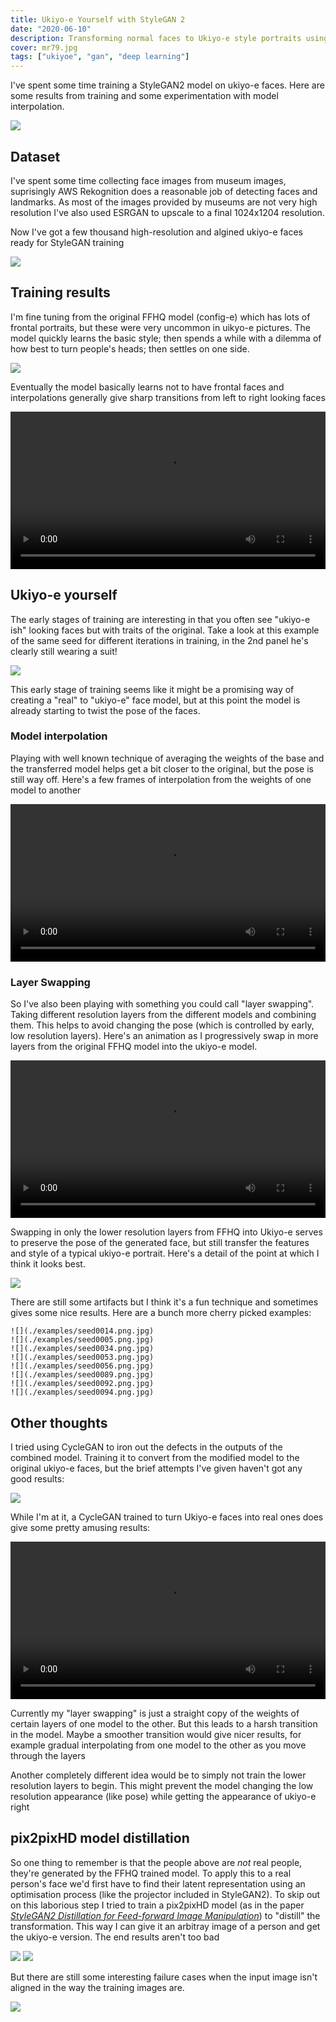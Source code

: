 ```yaml
---
title: Ukiyo-e Yourself with StyleGAN 2
date: "2020-06-10"
description: Transforming normal faces to Ukiyo-e style portraits using Generative Adversarial Networks
cover: mr79.jpg
tags: ["ukiyoe", "gan", "deep learning"]
---
```



I've spent some time training a StyleGAN2 model on ukiyo-e faces. Here are some results from training and some experimentation with model interpolation.

![](fakes000312.jpg)


## Dataset

I've spent some time collecting face images from museum images, suprisingly AWS Rekognition does a reasonable job of detecting faces and landmarks. As most of the images provided by museums are not very high resolution I've also used ESRGAN to upscale to a final 1024x1204 resolution.

Now I've got a few thousand high-resolution and algined ukiyo-e faces ready for StyleGAN training

![](ukiyoe-grid.jpg)

## Training results

I'm fine tuning from the original FFHQ model (config-e) which has lots of frontal portraits, but these were very uncommon in uikyo-e pictures. The model quickly learns the basic style; then spends a while with a dilemma of how best to turn people's heads; then settles on one side.

![](training.jpg)

Eventually the model basically learns not to have frontal faces and interpolations generally give sharp transitions from left to right looking faces


<p align="center">
<video controls src="ukiyoe-interpolation.mp4" width=100%></video>
</p>

## Ukiyo-e yourself

The early stages of training are interesting in that you often see "ukiyo-e ish" looking faces but with traits of the original. Take a look at this example of the same seed for different iterations in training, in the 2nd panel he's clearly still wearing a suit! 

![](montage.jpg)

This early stage of training seems like it might be a promising way of creating a "real" to "ukiyo-e" face model, but at this point the model is already starting to twist the pose of the faces.

### Model interpolation

Playing with well known technique of averaging the weights of the base and the transferred model helps get a bit closer to the original, but the pose is still way off. Here's a few frames of interpolation from the weights of one model to another   

<p align="center">
<video controls src="averaging.mp4" width=100%></video>
</p>

### Layer Swapping

So I've also been playing with something you could call "layer swapping". Taking different resolution layers from the different models and combining them. This helps to avoid changing the pose (which is controlled by early, low resolution layers). Here's an animation as I progressively swap in more layers from the original FFHQ model into the ukiyo-e model.

<p align="center">
<video controls src="swapping.mp4" width=100%></video>
</p>

Swapping in only the lower resolution layers from FFHQ into Ukiyo-e serves to preserve the pose of the generated face, but still transfer the features and style of a typical ukiyo-e portrait. Here's a detail of the point at which I think it looks best.

![](mr79.jpg)

There are still some artifacts but I think it's a fun technique and sometimes gives some nice results. Here are a bunch more cherry picked examples:

```grid|2
![](./examples/seed0014.png.jpg)
![](./examples/seed0005.png.jpg)
![](./examples/seed0034.png.jpg)
![](./examples/seed0053.png.jpg)
![](./examples/seed0056.png.jpg)
![](./examples/seed0089.png.jpg)
![](./examples/seed0092.png.jpg)
![](./examples/seed0094.png.jpg)
```

## Other thoughts

I tried using CycleGAN to iron out the defects in the outputs of the combined model. Training it to convert from the modified model to the original ukiyo-e faces, but the brief attempts I've given haven't got any good results:

![](cyclegan.jpg)

While I'm at it, a CycleGAN trained to turn Ukiyo-e faces into real ones does give some pretty amusing results:


<p align="center">
<video controls src="ukiyoe_face.mp4" width=100%></video>
</p>

Currently my "layer swapping" is just a straight copy of the weights of certain layers of one model to the other. But this leads to a harsh transition in the model. Maybe a smoother transition would give nicer results, for example gradual interpolating from one model to the other as you move through the layers

Another completely different idea would be to simply not train the lower resolution layers to begin. This might prevent the model changing the low resolution appearance (like pose) while getting the appearance of ukiyo-e right

## pix2pixHD model distillation

So one thing to remember is that the people above are _not_ real people, they're generated by the FFHQ trained model. To apply this to a real person's face we'd first have to find their latent representation using an optimisation process (like the projector included in StyleGAN2). To skip out on this laborious step I tried to train a pix2pixHD model (as in the paper [_StyleGAN2 Distillation for Feed-forward Image Manipulation_](https://github.com/EvgenyKashin/stylegan2-distillation)) to "distill" the transformation. This way I can give it an arbitray image of a person and get the ukiyo-e version. The end results aren't too bad

![](arnold_01_synthesized_image.jpg)
![](beat_01_synthesized_image.jpg)

But there are still some interesting failure cases when the input image isn't aligned in the way the training images are.

![](beat_synthesized_image.jpg)
